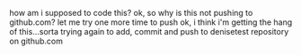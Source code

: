 how am i supposed to code this?
ok, so why is this not pushing to github.com?
let me try one more time to push
ok, i think i'm getting the hang of this...sorta
trying again to add, commit and push to denisetest repository on github.com 
